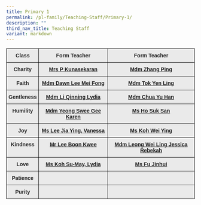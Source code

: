 ```yaml
---
title: Primary 1
permalink: /pl-family/Teaching-Staff/Primary-1/
description: ""
third_nav_title: Teaching Staff
variant: markdown
---
```

<style type="text/css">
.tg  {border-collapse:collapse;border-spacing:0;}
.tg td{border-color:black;border-style:solid;border-width:1px;font-family:Arial, sans-serif;font-size:14px;
  overflow:hidden;padding:10px 5px;word-break:normal;}
.tg th{border-color:black;border-style:solid;border-width:1px;font-family:Arial, sans-serif;font-size:14px;
  font-weight:normal;overflow:hidden;padding:10px 5px;word-break:normal;}
.tg .tg-n4qt{background-color:#EAEAEA;color:#222;font-weight:bold;text-align:center;vertical-align:top}
.tg .tg-a7kh{background-color:#EAEAEA;color:#0857AE;font-weight:bold;text-align:center;vertical-align:top}
</style>
<table class="tg">
<thead>
  <tr>
    <th class="tg-n4qt">Class</th>
    <th class="tg-n4qt">Form Teacher</th>
    <th class="tg-n4qt">Form Teacher</th>
  </tr>
</thead>
<tbody>
  <tr>
    <td class="tg-n4qt">Charity</td>
    <td class="tg-a7kh"><a href="mailto:Panumathei_Rengasamy_Mrs_Panumathei_A@moe.edu.sg">Mrs P Kunasekaran<span style="font-weight:600;text-decoration:none;color:#0857AE"></span></a></td>
    <td class="tg-a7kh"><a href="mailto:zhang_ping@moe.edu.sg">Mdm Zhang Ping<span style="font-weight:600;text-decoration:none;color:#0857AE"></span></a></td>
  </tr>
  <tr>
    <td class="tg-n4qt">Faith</td>
    <td class="tg-a7kh"><a href="mailto:lee_mei_fong_dawn@moe.edu.sg">Mdm Dawn Lee Mei Fong<span style="font-weight:600;text-decoration:none;color:#0857AE"></span></a></td>
    <td class="tg-a7kh"><a href="mailto:tok_yen_ling@moe.edu.sg">Mdm Tok Yen Ling<span style="font-weight:600;text-decoration:none;color:#0857AE"></span></a></td>
  </tr>
  <tr>
    <td class="tg-n4qt">Gentleness</td>
    <td class="tg-a7kh"><a href="mailto:">Mdm Li Qinning Lydia<span style="font-weight:600;text-decoration:none;color:#0857AE"></span></a></td>
    <td class="tg-a7kh"><a href="mailto:chua_yu_han@moe.edu.sg">Mdm Chua Yu Han<span style="font-weight:600;text-decoration:none;color:#0857AE"></span></a></td>
  </tr>
  <tr>
    <td class="tg-n4qt">Humility</td>
    <td class="tg-a7kh"><a href="mailto:karen_yeong_swee_gee@moe.edu.sg">Mdm Yeong Swee Gee Karen<span style="font-weight:600;text-decoration:none;color:#0857AE"></span></a></td>
    <td class="tg-a7kh"><a href="mailto:ho_suk_san@moe.edu.sg">Ms Ho Suk San<span style="font-weight:600;text-decoration:none;color:#0857AE"></span></a></td>
  </tr>
  <tr>
    <td class="tg-n4qt">Joy</td>
    <td class="tg-a7kh"><a href="mailto:lee_jia_ying_vanessa@moe.edu.sg">Ms Lee Jia Ying, Vanessa<span style="font-weight:600;text-decoration:none;color:#0857AE"></span></a></td>
    <td class="tg-a7kh"><a href="mailto:koh_wei_ying@moe.edu.sg">Ms Koh Wei Ying<span style="font-weight:600;text-decoration:none;color:#0857AE"></span></a></td>
  </tr>
  <tr>
    <td class="tg-n4qt">Kindness</td>
    <td class="tg-a7kh"><a href="mailto:lee_boon_kwee@moe.edu.sg">Mr Lee Boon Kwee<span style="font-weight:600;text-decoration:none;color:#0857AE"></span></a></td>
    <td class="tg-a7kh"><a href="mailto:leong_wei_ling_jessica@moe.edu.sg">Mdm Leong Wei Ling Jessica Rebekah<span style="font-weight:600;text-decoration:none;color:#0857AE"></span></a></td>
  </tr>
  <tr>
    <td class="tg-n4qt">Love</td>
    <td class="tg-a7kh"><a href="mailto:koh_su_may_lydia@moe.edu.sg">Ms Koh Su-May, Lydia<span style="font-weight:600;text-decoration:none;color:#0857AE"></span></a></td>
    <td class="tg-a7kh"><a href="mailto:fu_jinhui@moe.edu.sg">Ms Fu Jinhui<span style="font-weight:600;text-decoration:none;color:#0857AE"></span></a></td>
  </tr>
  <tr>
    <td class="tg-n4qt">Patience</td>
    <td class="tg-a7kh"><a href="mailto:"><span style="font-weight:600;text-decoration:none;color:#0857AE"></span></a></td>
    <td class="tg-a7kh"><a href="mailto:"><span style="font-weight:600;text-decoration:none;color:#0857AE"></span></a></td>
  </tr>
  <tr>
    <td class="tg-n4qt">Purity</td>
    <td class="tg-a7kh"><a href="mailto:"><span style="font-weight:600;text-decoration:none;color:#0857AE"></span></a></td>
    <td class="tg-a7kh"><a href="mailto:"><span style="font-weight:600;text-decoration:none;color:#0857AE"> </span></a></td>
  </tr>
</tbody>
</table>